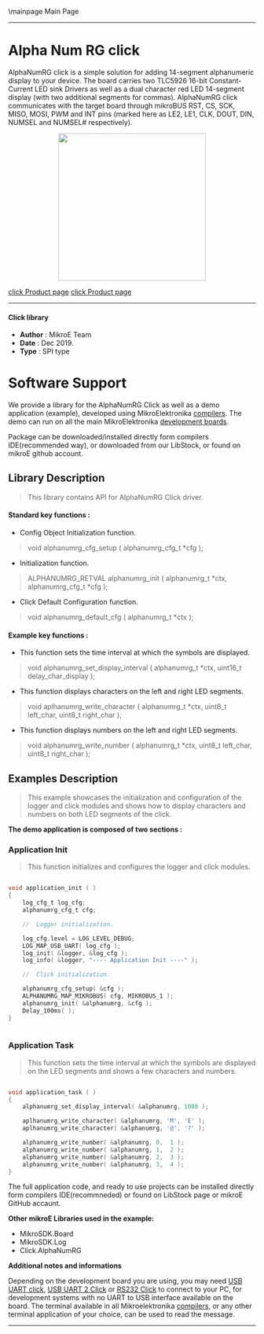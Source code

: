 \mainpage Main Page
 
---
# Alpha Num RG click

AlphaNumRG click is a simple solution for adding 14-segment alphanumeric display to your device. The board carries two TLC5926 16-bit Constant-Current LED sink Drivers as well as a dual character red LED 14-segment display (with two additional segments for commas). AlphaNumRG click communicates with the target board through mikroBUS RST, CS, SCK, MISO, MOSI, PWM and INT pins (marked here as LE2, LE1, CLK, DOUT, DIN, NUMSEL and NUMSEL# respectively).

<p align="center">
  <img src="https://download.mikroe.com/images/click_for_ide/grupe/alphanumrg-click-group.png" height=300px>
</p>

[click Product page](https://www.mikroe.com/alphanum-r-click)
[click Product page](https://www.mikroe.com/alphanum-g-click)

---

#### Click library 

- **Author**        : MikroE Team
- **Date**          : Dec 2019.
- **Type**          : SPI type

# Software Support

We provide a library for the AlphaNumRG Click 
as well as a demo application (example), developed using MikroElektronika 
[compilers](https://shop.mikroe.com/compilers). 
The demo can run on all the main MikroElektronika [development boards](https://shop.mikroe.com/development-boards).

Package can be downloaded/installed directly form compilers IDE(recommended way), or downloaded from our LibStock, or found on mikroE github account. 

## Library Description

> This library contains API for AlphaNumRG Click driver.

#### Standard key functions :

- Config Object Initialization function.
> void alphanumrg_cfg_setup ( alphanumrg_cfg_t *cfg ); 
 
- Initialization function.
> ALPHANUMRG_RETVAL alphanumrg_init ( alphanumrg_t *ctx, alphanumrg_cfg_t *cfg );

- Click Default Configuration function.
> void alphanumrg_default_cfg ( alphanumrg_t *ctx );

#### Example key functions :

- This function sets the time interval at which the symbols are displayed.
> void alphanumrg_set_display_interval ( alphanumrg_t *ctx, uint16_t delay_char_display );
 
- This function displays characters on the left and right LED segments.
> void aplhanumrg_write_character ( alphanumrg_t *ctx, uint8_t left_char, uint8_t right_char );

- This function displays numbers on the left and right LED segments.
> void alphanumrg_write_number ( alphanumrg_t *ctx, uint8_t left_char, uint8_t right_char );

## Examples Description

> This example showcases the initialization and configuration of the logger and click modules
  and shows how to display characters and numbers on both LED segments of the click. 

**The demo application is composed of two sections :**

### Application Init 

> This function initializes and configures the logger and click modules.

```c

void application_init ( )
{
    log_cfg_t log_cfg;
    alphanumrg_cfg_t cfg;

    //  Logger initialization.

    log_cfg.level = LOG_LEVEL_DEBUG;
    LOG_MAP_USB_UART( log_cfg );
    log_init( &logger, &log_cfg );
    log_info( &logger, "---- Application Init ----" );

    //  Click initialization.

    alphanumrg_cfg_setup( &cfg );
    ALPHANUMRG_MAP_MIKROBUS( cfg, MIKROBUS_1 );
    alphanumrg_init( &alphanumrg, &cfg );
    Delay_100ms( );
}
  
```

### Application Task

> This function sets the time interval at which the symbols are displayed on the LED 
  segments and shows a few characters and numbers.

```c

void application_task ( )
{
    alphanumrg_set_display_interval( &alphanumrg, 1000 );

    aplhanumrg_write_character( &alphanumrg, 'M', 'E' );
    aplhanumrg_write_character( &alphanumrg, '@', '?' );

    alphanumrg_write_number( &alphanumrg, 0,  1 );
    alphanumrg_write_number( &alphanumrg, 1,  2 );
    alphanumrg_write_number( &alphanumrg, 2,  3 );
    alphanumrg_write_number( &alphanumrg, 3,  4 );
}  

```

The full application code, and ready to use projects can be  installed directly form compilers IDE(recommneded) or found on LibStock page or mikroE GitHub accaunt.

**Other mikroE Libraries used in the example:** 

- MikroSDK.Board
- MikroSDK.Log
- Click.AlphaNumRG

**Additional notes and informations**

Depending on the development board you are using, you may need 
[USB UART click](https://shop.mikroe.com/usb-uart-click), 
[USB UART 2 Click](https://shop.mikroe.com/usb-uart-2-click) or 
[RS232 Click](https://shop.mikroe.com/rs232-click) to connect to your PC, for 
development systems with no UART to USB interface available on the board. The 
terminal available in all Mikroelektronika 
[compilers](https://shop.mikroe.com/compilers), or any other terminal application 
of your choice, can be used to read the message.

---
